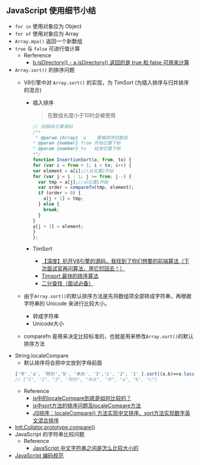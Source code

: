 <!--
 * @Author: your name
 * @Date: 2020-12-13 11:43:40
 * @LastEditTime: 2021-01-27 09:46:41
 * @LastEditors: Please set LastEditors
 * @Description: In User Settings Edit
 * @FilePath: \electron-vue-vite\src\render\node\README.md
-->
## JavaScript 使用细节小结
  - `for in` 使用对象应为 Object
  - `for of` 使用对象应为 Array
  - `Array.mpa()` 返回一个新数组
  - `true` 与 `false` 可进行值计算
    - Rerference
      - [b.isDirectory() - a.isDirectory() 返回的是 true 和 false 可用来计算](https://segmentfault.com/q/1010000038460792/a-1020000038462319)
  - `Array.sort()` 的排序问题
    - V8引擎中对 `Array.sort()` 的实现，为 TimSort (为插入排序与归并排序的混合)
      - 插入排序
        > 在数组长度小于10时会被使用
        ```js
        // 旧版V8引擎源码
        /**
         * @param {Array}  a    要被排序的数组
        * @param {number} from 开始位置下标
        * @param {number} to   结束位置下标
        **/
        function InsertionSort(a, from, to) {
        for (var i = from + 1; i < to; i++) {
        var element = a[i];//从位置2开始
        for (var j = i - 1; j >= from; j--) {
          var tmp = a[j];//从位置1开始
          var order = comparefn(tmp, element);
          if (order > 0) {
            a[j + 1] = tmp;
          } else {
            break;
          }
        }
        a[j + 1] = element;
        }
        };
        ```

      - TimSort
        - [【深度】扒开V8引擎的源码，我找到了你们想要的前端算法（下次面试官再问算法，用它怼回去！）](https://blog.51cto.com/14160840/2435653)
        - [Timsort 最快的排序算法](https://segmentfault.com/a/1190000020280815)
        - [二分查找（面试必备）](https://segmentfault.com/a/1190000008699980)

    - 由于`Array.sort()`的默认排序方法是先将数组项全部转成字符串，再根据字符串的 Unicode 来进行比较大小。
      - 转成字符串
      - Unicode大小
    - comparefn 是用来决定比较标准的，也就是用来修改`Array.sort()`的默认排序方法
      > 
  - String.localeCompare
    - 默认排序将会把中文放到字母前面
    ```js
    ['牛','a', '阿尔','b', '木头', '3','c', '2', '1' ].sort((a,b)=>a.localeCompare(b))
    // ["1", "2", "3", "阿尔", "木头", "牛", "a", "b", "c"]
    ```
    - Reference
      - [js中的localeCompare到底是如何比较的？](http://www.qiutianaimeili.com/html/page/2020/07/20207171bfbctvh896.html)
      - [js中sort方法的排序问题及localeCompare方法](https://juejin.cn/post/6844903816597504008)
      - [JS排序：localeCompare() 方法实现中文排序、sort方法实现数字英文混合排序](https://www.cnblogs.com/goloving/p/7662676.html)
  - [Intl.Collator.prototype.compare()](https://developer.mozilla.org/en-US/docs/Web/JavaScript/Reference/Global_Objects/Intl/Collator/compare)
  - JavaScript 的字符串比较问题
    - Reference
      - [JavaScript 中文字符串之间是怎么比较大小的](https://segmentfault.com/q/1010000038462514)
  - [JavaScript 编码规范](http://itmyhome.com/js/huan_xing.html)